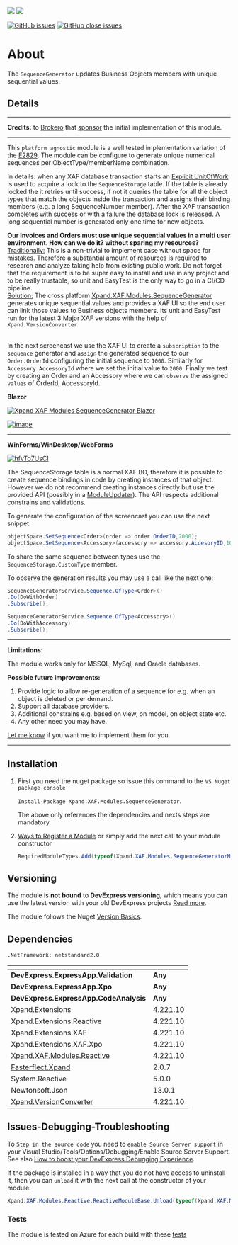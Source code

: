 ![](https://xpandshields.azurewebsites.net/nuget/v/Xpand.XAF.Modules.SequenceGenerator.svg?&style=flat) ![](https://xpandshields.azurewebsites.net/nuget/dt/Xpand.XAF.Modules.SequenceGenerator.svg?&style=flat)

[![GitHub issues](https://xpandshields.azurewebsites.net/github/issues/eXpandFramework/expand/SequenceGenerator.svg)](https://github.com/eXpandFramework/eXpand/issues?utf8=%E2%9C%93&q=is%3Aissue+is%3Aopen+sort%3Aupdated-desc+label%3AReactive.XAF+label%3ASequenceGenerator) [![GitHub close issues](https://xpandshields.azurewebsites.net/github/issues-closed/eXpandFramework/eXpand/SequenceGenerator.svg)](https://github.com/eXpandFramework/eXpand/issues?utf8=%E2%9C%93&q=is%3Aissue+is%3Aclosed+sort%3Aupdated-desc+label%3AReactive.XAF+label%3ASequenceGenerator)
# About 

The `SequenceGenerator` updates Business Objects members with unique sequential values.

## Details

---

**Credits:** to [Brokero](https://www.brokero.ch/de/startseite/) that [sponsor](https://github.com/sponsors/apobekiaris) the initial implementation of this module.

---

This `platform agnostic` module is a well tested implementation variation of the [E2829](https://supportcenter.devexpress.com/ticket/details/e2829/how-to-generate-a-sequential-number-for-a-persistent-object-within-a-database). The module can be configure to generate unique numerical sequences per ObjectType/memberName combination. 

In details: when any XAF database transaction starts an [Explicit UnitOfWork](https://docs.devexpress.com/XPO/8921/concepts/explicit-units-of-work) is used to acquire a lock to the `SequenceStorage` table. If the table is already locked the it retries until success, if not it queries the table for all the object types that match the objects inside the transaction and assigns their binding members (e.g. a long SequenceNumber member). After the XAF transaction completes with success or with a failure the database lock is released. A long sequential number is generated only one time for new objects.

**Our Invoices and Orders must use unique sequential values in a multi user environment. How can we do it? without sparing my resources?**
</br><u>Traditionally:</u>
This is a non-trivial to implement case without space for mistakes. Therefore a substantial amount of resources is required to research and analyze taking help from existing public work. Do not forget that the requirement is to be super easy to install and use in any project and to be really trustable, so unit and EasyTest is the only way to go in a CI/CD pipeline. 
</br><u>Solution:</u>
The cross platform [Xpand.XAF.Modules.SequenceGenerator](https://github.com/eXpandFramework/DevExpress.XAF/tree/master/src/Modules/SequenceGenerator) generates unique sequential values and provides a XAF UI so the end user can link those values to Business objects members. Its unit and EasyTest run for the latest 3 Major XAF versions with the help of `Xpand.VersionConverter`</br>

</br>In the next screencast we use the XAF UI to create a `subscription` to the `sequence` generator and `assign` the generated sequence to our  `Order.OrderId` configuring the initial sequence to `1000`. Similarly for `Accessory.AccessoryId` where we set the initial value to `2000`. Finally we test by creating an Order and an Accessory where we can `observe` the assigned `values` of OrderId, AccessoryId.

**Blazor**

<twitter tags="#Blazor">

[![Xpand XAF Modules SequenceGenerator Blazor](https://user-images.githubusercontent.com/159464/105914046-74dbe280-6036-11eb-8d32-45c7355311d8.gif)](https://youtu.be/M87TEftU4hU)

</twitter>

[![image](https://user-images.githubusercontent.com/159464/87556331-2fba1980-c6bf-11ea-8a10-e525dda86364.png)](https://youtu.be/M87TEftU4hU)

---

**WinForms/WinDesktop/WebForms**

<twitter tags="#WinForms #WebForms">

[![hfvTo7UsCI](https://user-images.githubusercontent.com/159464/80309035-f918e500-87da-11ea-8f52-7799457213cf.gif)](https://www.youtube.com/watch?v=t1BDPFU01z8)

</twitter>

The SequenceStorage table is a normal XAF BO, therefore it is possible to create sequence bindings in code by creating instances of that object. However we do not recommend creating instances directly but use the provided API (possibly in a [ModuleUpdater](https://docs.devexpress.com/eXpressAppFramework/DevExpress.ExpressApp.Updating.ModuleUpdater)). The API respects additional constrains and validations.

To generate the configuration of the screencast you can use the next snippet.

```cs
objectSpace.SetSequence<Order>(order => order.OrderID,2000);
objectSpace.SetSequence<Accessory>(accessory => accessory.AccesoryID,1000);
```

To share the same sequence between types use the `SequenceStorage.CustomType` member.

To observe the generation results you may use a call like the next one:

```cs
SequenceGeneratorService.Sequence.OfType<Order>()
.Do(DoWithOrder)
.Subscribe();

SequenceGeneratorService.Sequence.OfType<Accessory>()
.Do(DoWithAccessory)
.Subscribe();
```

---

**Limitations:**

The module works only for MSSQL, MySql, and Oracle databases.

**Possible future improvements:**

1. Provide logic to allow re-generation of a sequence for e.g. when an object is deleted or per demand.
2. Support all database providers.
3. Additional constrains e.g. based on view, on model, on object state etc.
4. Any other need you may have.

[Let me know](https://github.com/sponsors/apobekiaris) if you want me to implement them for you.

---


## Installation 
1. First you need the nuget package so issue this command to the `VS Nuget package console` 

   `Install-Package Xpand.XAF.Modules.SequenceGenerator`.

    The above only references the dependencies and nexts steps are mandatory.

2. [Ways to Register a Module](https://documentation.devexpress.com/eXpressAppFramework/118047/Concepts/Application-Solution-Components/Ways-to-Register-a-Module)
or simply add the next call to your module constructor
    ```cs
    RequiredModuleTypes.Add(typeof(Xpand.XAF.Modules.SequenceGeneratorModule));
    ```
## Versioning
The module is **not bound** to **DevExpress versioning**, which means you can use the latest version with your old DevExpress projects [Read more](https://github.com/eXpandFramework/XAF/tree/master/tools/Xpand.VersionConverter).

The module follows the Nuget [Version Basics](https://docs.microsoft.com/en-us/nuget/reference/package-versioning#version-basics).
## Dependencies
`.NetFramework: netstandard2.0`

|<!-- -->|<!-- -->
|----|----
|**DevExpress.ExpressApp.Validation**|**Any**
 |**DevExpress.ExpressApp.Xpo**|**Any**
 |**DevExpress.ExpressApp.CodeAnalysis**|**Any**
|Xpand.Extensions|4.221.10
 |Xpand.Extensions.Reactive|4.221.10
 |Xpand.Extensions.XAF|4.221.10
 |Xpand.Extensions.XAF.Xpo|4.221.10
 |[Xpand.XAF.Modules.Reactive](https://github.com/eXpandFramework/Reactive.XAF/tree/master/src/Modules/Xpand.XAF.Modules.Reactive)|4.221.10
 |[Fasterflect.Xpand](https://github.com/eXpandFramework/Fasterflect)|2.0.7
 |System.Reactive|5.0.0
 |Newtonsoft.Json|13.0.1
 |[Xpand.VersionConverter](https://github.com/eXpandFramework/Reactive.XAF/tree/master/tools/Xpand.VersionConverter)|4.221.10

## Issues-Debugging-Troubleshooting

To `Step in the source code` you need to `enable Source Server support` in your Visual Studio/Tools/Options/Debugging/Enable Source Server Support. See also [How to boost your DevExpress Debugging Experience](https://github.com/eXpandFramework/DevExpress.XAF/wiki/How-to-boost-your-DevExpress-Debugging-Experience#1-index-the-symbols-to-your-custom-devexpresss-installation-location).

If the package is installed in a way that you do not have access to uninstall it, then you can `unload` it with the next call at the constructor of your module.
```cs
Xpand.XAF.Modules.Reactive.ReactiveModuleBase.Unload(typeof(Xpand.XAF.Modules.SequenceGenerator.SequenceGeneratorModule))
```



### Tests

The module is tested on Azure for each build with these [tests](https://github.com/eXpandFramework/Packages/tree/master/src/Tests/SequenceGenerator)

